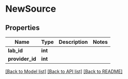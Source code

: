 # NewSource

## Properties
Name | Type | Description | Notes
------------ | ------------- | ------------- | -------------
**lab_id** | **int** |  | 
**provider_id** | **int** |  | 

[[Back to Model list]](../README.md#documentation-for-models) [[Back to API list]](../README.md#documentation-for-api-endpoints) [[Back to README]](../README.md)

